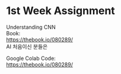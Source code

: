 # 1st Week Assignment
Understanding CNN <br/>
Book: <br/>
https://thebook.io/080289/ <br/>
AI 처음이신 분들은 

Google Colab Code: <br/>
https://thebook.io/080289/ <br/>
